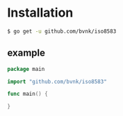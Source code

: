 # Installation

```bash
$ go get -u github.com/bvnk/iso8583
```

## example
```go
package main

import "github.com/bvnk/iso8583"

func main() {

}
```

